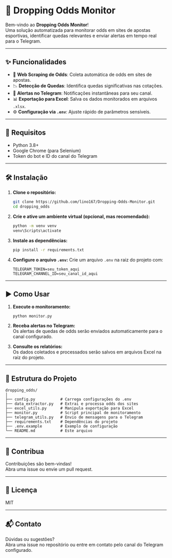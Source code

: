 # 🚦 Dropping Odds Monitor

Bem-vindo ao **Dropping Odds Monitor**!  
Uma solução automatizada para monitorar odds em sites de apostas esportivas, identificar quedas relevantes e enviar alertas em tempo real para o Telegram.

---

## ✨ Funcionalidades

- 🔎 **Web Scraping de Odds**: Coleta automática de odds em sites de apostas.
- 📉 **Detecção de Quedas**: Identifica quedas significativas nas cotações.
- 📲 **Alertas no Telegram**: Notificações instantâneas para seu canal.
- 📊 **Exportação para Excel**: Salva os dados monitorados em arquivos `.xlsx`.
- ⚙️ **Configuração via `.env`**: Ajuste rápido de parâmetros sensíveis.

---

## 🚀 Requisitos

- Python 3.8+
- Google Chrome (para Selenium)
- Token do bot e ID do canal do Telegram

---

## 🛠️ Instalação

1. **Clone o repositório:**
   ```sh
   git clone https://github.com/lino167/Dropping-Odds-Monitor.git
   cd dropping_odds
   ```

2. **Crie e ative um ambiente virtual (opcional, mas recomendado):**
   ```sh
   python -m venv venv
   venv\Scripts\activate
   ```

3. **Instale as dependências:**
   ```sh
   pip install -r requirements.txt
   ```

4. **Configure o arquivo `.env`:**
   Crie um arquivo `.env` na raiz do projeto com:
   ```
   TELEGRAM_TOKEN=seu_token_aqui
   TELEGRAM_CHANNEL_ID=seu_canal_id_aqui
   ```

---

## ▶️ Como Usar

1. **Execute o monitoramento:**
   ```sh
   python monitor.py
   ```

2. **Receba alertas no Telegram:**  
   Os alertas de quedas de odds serão enviados automaticamente para o canal configurado.

3. **Consulte os relatórios:**  
   Os dados coletados e processados serão salvos em arquivos Excel na raiz do projeto.

---

## 📁 Estrutura do Projeto

```
dropping_odds/
│
├── config.py           # Carrega configurações do .env
├── data_extractor.py   # Extrai e processa odds dos sites
├── excel_utils.py      # Manipula exportação para Excel
├── monitor.py          # Script principal de monitoramento
├── telegram_utils.py   # Envio de mensagens para o Telegram
├── requirements.txt    # Dependências do projeto
├── .env.example        # Exemplo de configuração
└── README.md           # Este arquivo
```

---

## 🤝 Contribua

Contribuições são bem-vindas!  
Abra uma issue ou envie um pull request.

---

## 📄 Licença

MIT

---

## 📬 Contato

Dúvidas ou sugestões?  
Abra uma issue no repositório ou entre em contato pelo canal do Telegram configurado.